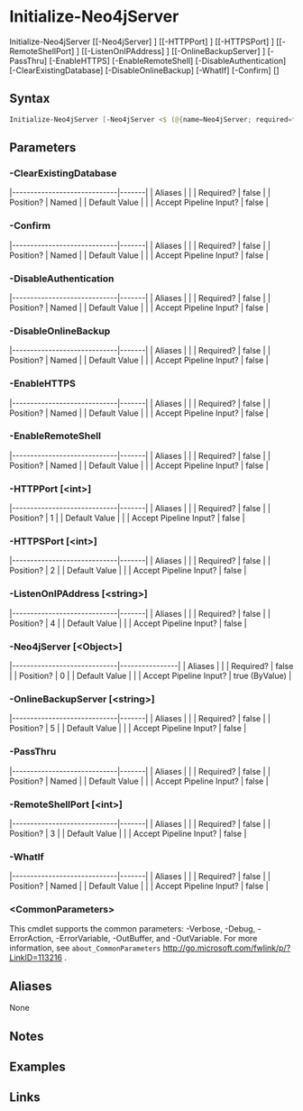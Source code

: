# Initialize-Neo4jServer


Initialize-Neo4jServer [[-Neo4jServer] <Object>] [[-HTTPPort] <int>] [[-HTTPSPort] <int>] [[-RemoteShellPort] <int>] [[-ListenOnIPAddress] <string>] [[-OnlineBackupServer] <string>] [-PassThru] [-EnableHTTPS] [-EnableRemoteShell] [-DisableAuthentication] [-ClearExistingDatabase] [-DisableOnlineBackup] [-WhatIf] [-Confirm] [<CommonParameters>]



## Syntax

```powershell
Initialize-Neo4jServer [-Neo4jServer <$ (@{name=Neo4jServer; required=false; pipelineInput=true (ByValue); isDynamic=false; parameterSetName=(All); parameterValue=Object; type=; position=0; aliases=None}.parameterValue)>] [-HTTPPort <$ (@{name=HTTPPort; required=false; pipelineInput=false; isDynamic=false; parameterSetName=(All); parameterValue=int; type=; position=1; aliases=None}.parameterValue)>] [-HTTPSPort <$ (@{name=HTTPSPort; required=false; pipelineInput=false; isDynamic=false; parameterSetName=(All); parameterValue=int; type=; position=2; aliases=None}.parameterValue)>] [-RemoteShellPort <$ (@{name=RemoteShellPort; required=false; pipelineInput=false; isDynamic=false; parameterSetName=(All); parameterValue=int; type=; position=3; aliases=None}.parameterValue)>] [-ListenOnIPAddress <$ (@{name=ListenOnIPAddress; required=false; pipelineInput=false; isDynamic=false; parameterSetName=(All); parameterValue=string; type=; position=4; aliases=None}.parameterValue)>] [-OnlineBackupServer <$ (@{name=OnlineBackupServer; required=false; pipelineInput=false; isDynamic=false; parameterSetName=(All); parameterValue=string; type=; position=5; aliases=None}.parameterValue)>] [-PassThru] [-EnableHTTPS] [-EnableRemoteShell] [-DisableAuthentication] [-ClearExistingDatabase] [-DisableOnlineBackup] [-WhatIf] [-Confirm] [<CommonParameters>]
```


## Parameters

###  -ClearExistingDatabase
|-----------------------------|-------|
| Aliases                     |       |
| Required?                   | false |
| Position?                   | Named |
| Default Value               |       |
| Accept Pipeline Input?      | false |

 
###  -Confirm
|-----------------------------|-------|
| Aliases                     |       |
| Required?                   | false |
| Position?                   | Named |
| Default Value               |       |
| Accept Pipeline Input?      | false |

 
###  -DisableAuthentication
|-----------------------------|-------|
| Aliases                     |       |
| Required?                   | false |
| Position?                   | Named |
| Default Value               |       |
| Accept Pipeline Input?      | false |

 
###  -DisableOnlineBackup
|-----------------------------|-------|
| Aliases                     |       |
| Required?                   | false |
| Position?                   | Named |
| Default Value               |       |
| Accept Pipeline Input?      | false |

 
###  -EnableHTTPS
|-----------------------------|-------|
| Aliases                     |       |
| Required?                   | false |
| Position?                   | Named |
| Default Value               |       |
| Accept Pipeline Input?      | false |

 
###  -EnableRemoteShell
|-----------------------------|-------|
| Aliases                     |       |
| Required?                   | false |
| Position?                   | Named |
| Default Value               |       |
| Accept Pipeline Input?      | false |

 
###  -HTTPPort [\<int\>]
|-----------------------------|-------|
| Aliases                     |       |
| Required?                   | false |
| Position?                   | 1     |
| Default Value               |       |
| Accept Pipeline Input?      | false |

 
###  -HTTPSPort [\<int\>]
|-----------------------------|-------|
| Aliases                     |       |
| Required?                   | false |
| Position?                   | 2     |
| Default Value               |       |
| Accept Pipeline Input?      | false |

 
###  -ListenOnIPAddress [\<string\>]
|-----------------------------|-------|
| Aliases                     |       |
| Required?                   | false |
| Position?                   | 4     |
| Default Value               |       |
| Accept Pipeline Input?      | false |

 
###  -Neo4jServer [\<Object\>]
|-----------------------------|----------------|
| Aliases                     |                |
| Required?                   | false          |
| Position?                   | 0              |
| Default Value               |                |
| Accept Pipeline Input?      | true (ByValue) |

 
###  -OnlineBackupServer [\<string\>]
|-----------------------------|-------|
| Aliases                     |       |
| Required?                   | false |
| Position?                   | 5     |
| Default Value               |       |
| Accept Pipeline Input?      | false |

 
###  -PassThru
|-----------------------------|-------|
| Aliases                     |       |
| Required?                   | false |
| Position?                   | Named |
| Default Value               |       |
| Accept Pipeline Input?      | false |

 
###  -RemoteShellPort [\<int\>]
|-----------------------------|-------|
| Aliases                     |       |
| Required?                   | false |
| Position?                   | 3     |
| Default Value               |       |
| Accept Pipeline Input?      | false |

 
###  -WhatIf
|-----------------------------|-------|
| Aliases                     |       |
| Required?                   | false |
| Position?                   | Named |
| Default Value               |       |
| Accept Pipeline Input?      | false |

 ### \<CommonParameters\>
This cmdlet supports the common parameters: -Verbose, -Debug, -ErrorAction, -ErrorVariable, -OutBuffer, and -OutVariable. For more information, see `about_CommonParameters` http://go.microsoft.com/fwlink/p/?LinkID=113216 .

## Aliases

None


## Notes


## Examples


## Links



